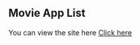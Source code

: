 ## Movie App List

You can view the site here [Click here](https://movie-app-kodluyoruz-git-main-k-cicek.vercel.app/)
